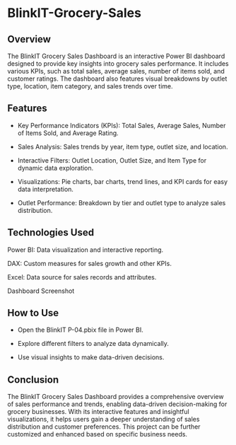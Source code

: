 # BlinkIT-Grocery-Sales

## Overview

The BlinkIT Grocery Sales Dashboard is an interactive Power BI dashboard designed to provide key insights into grocery sales performance. It includes various KPIs, such as total sales, average sales, number of items sold, and customer ratings. The dashboard also features visual breakdowns by outlet type, location, item category, and sales trends over time.

## Features

* Key Performance Indicators (KPIs): Total Sales, Average Sales, Number of Items Sold, and Average Rating.

* Sales Analysis: Sales trends by year, item type, outlet size, and location.

* Interactive Filters: Outlet Location, Outlet Size, and Item Type for dynamic data exploration.

* Visualizations: Pie charts, bar charts, trend lines, and KPI cards for easy data interpretation.

* Outlet Performance: Breakdown by tier and outlet type to analyze sales distribution.

## Technologies Used

Power BI: Data visualization and interactive reporting.

DAX: Custom measures for sales growth and other KPIs.

Excel: Data source for sales records and attributes.

Dashboard Screenshot



## How to Use

* Open the BlinkIT P-04.pbix file in Power BI.

* Explore different filters to analyze data dynamically.

* Use visual insights to make data-driven decisions.

## Conclusion

The BlinkIT Grocery Sales Dashboard provides a comprehensive overview of sales performance and trends, enabling data-driven decision-making for grocery businesses. With its interactive features and insightful visualizations, it helps users gain a deeper understanding of sales distribution and customer preferences. This project can be further customized and enhanced based on specific business needs.
